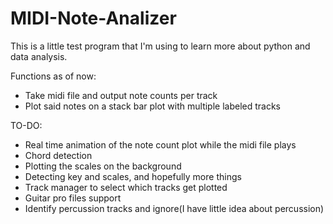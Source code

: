 # MIDI-Note-Analizer

This is a little test program that I'm using to learn more about python and data analysis.

Functions as of now:

- Take midi file and output note counts per track
- Plot said notes on a stack bar plot with multiple labeled tracks

TO-DO:

- Real time animation of the note count plot while the midi file plays
- Chord detection
- Plotting the scales on the background
- Detecting key and scales, and hopefully more things
- Track manager to select which tracks get plotted
- Guitar pro files support
- Identify percussion tracks and ignore(I have little idea about percussion)

